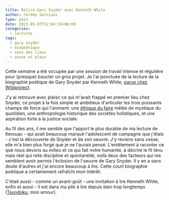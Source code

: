 ```yaml
---
title: Relire Gary Snyder avec Kenneth White
author: Jérémy Garniaux
type: post
date: 2023-05-07T12:04:19+00:00
categories:
  - lectures
tags:
  - gary snyder
  - écopoétique
  - sens des lieux
  - sense of place
---
```


Cette semaine a été occupée par une session de travail intense et régulière pour (presque) boucler un gros projet. Je l'ai ponctuée de la lecture de la biographie poétique de Gary Snyder par Kenneth White, [parue chez Wildproject](https://wildproject.org/livres/gary-snyder).

J'y ai retrouvé avec plaisir ce qui m'avait frappé en premier lieu chez Snyder, ce projet à la fois simple et ambitieux d'articuler les trois puissants champs de force qui l'animent: une [éthique du faire](https://www.payot-rivages.fr/payot/livre/la-vie-solide-9782228922715) mêlée de mystique du quotidien, une anthropologie historique des sociétés holistiques, et une aspiration forte à la justice sociale.

Au fil des ans, il me semble que l'apport le plus durable de ma lecture de Kerouac - qui avait beaucoup marqué l'adolescent de campagne que j'étais - c'est la découverte de Snyder et de son oeuvre. J'y reviens sans cesse, elle m'a bien plus forgé que je ne l'aurais pensé. L'entêtement à raconter ce que nous devons au _milieu_ et ce qui fait notre humanité, à décrire le fil ténu mais réel qui relie discipline et spontanéité, voilà deux des facteurs qui me semblent avoir permis l'éclosion de l'oeuvre de Gary Snyder. Il y en a sans doute d'autres et j'ai encore beaucoup à lire. Cette court biographie poétique a certainement rafraîchi mon intérêt. 

C'était aussi - comme un avant-goût - une invitation à lire Kenneth White, enfin et aussi - il est dans ma pile à lire depuis bien trop longtemps ([Tsundoku](https://fr.wikipedia.org/wiki/Tsundoku), mon amour).